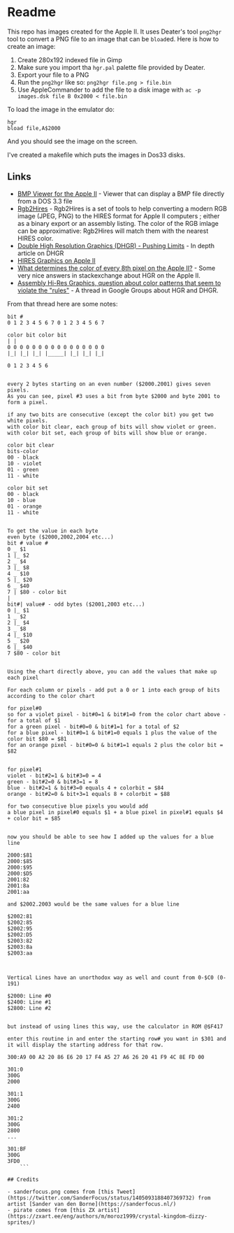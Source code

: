 # Readme

This repo has images created for the Apple II. It uses Deater's tool `png2hgr` tool to convert a PNG file to an image that can be `bload`ed. Here is how to create an image:

1. Create 280x192 indexed file in Gimp
2. Make sure you import tha `hgr.pal` palette file provided by Deater.
3. Export your file to a PNG
4. Run the `png2hgr` like so: `png2hgr file.png > file.bin`
5. Use AppleCommander to add the file to a disk image with `ac -p images.dsk file B 0x2000 < file.bin`

To load the image in the emulator do:

```
hgr
bload file,A$2000
```

And you should see the image on the screen.

I've created a makefile which puts the images in Dos33 disks.


## Links

- [BMP Viewer for the Apple II](https://github.com/cybernesto/VBMP) - Viewer that can display a BMP file directly from a DOS 3.3 file
- [Rgb2Hires](https://github.com/Pixinn/Rgb2Hires) - Rgb2Hires is a set of tools to help converting a modern RGB image (JPEG, PNG) to the HIRES format for Apple II computers ; either as a binary export or an assembly listing. The color of the RGB imlage can be approximative: Rgb2Hires will match them with the nearest HIRES color.
- [Double High Resolution Graphics (DHGR) - Pushing Limits](http://lukazi.blogspot.com/2017/03/double-high-resolution-graphics-dhgr.html) - In depth article on DHGR
- [HIRES Graphics on Apple II](https://www.xtof.info/hires-graphics-apple-ii.html)
- [What determines the color of every 8th pixel on the Apple II?](https://retrocomputing.stackexchange.com/questions/6271/what-determines-the-color-of-every-8th-pixel-on-the-apple-ii) - Some very nice answers in stackexchange about HGR on the Apple II.
- [Assembly Hi-Res Graphics, question about color patterns that seem to violate the "rules"](https://groups.google.com/g/comp.sys.apple2.programmer/c/vxtFo6QEYGg) - A thread in Google Groups about HGR and DHGR.

From that thread here are some notes:

```
bit #
0 1 2 3 4 5 6 7 0 1 2 3 4 5 6 7

color bit color bit
| |
0 0 0 0 0 0 0 0 0 0 0 0 0 0 0 0
|_| |_| |_| |_____| |_| |_| |_|

0 1 2 3 4 5 6


every 2 bytes starting on an even number ($2000.2001) gives seven pixels.
As you can see, pixel #3 uses a bit from byte $2000 and byte 2001 to form a pixel.

if any two bits are consecutive (except the color bit) you get two white pixels.
with color bit clear, each group of bits will show violet or green.
with color bit set, each group of bits will show blue or orange.

color bit clear
bits-color
00 - black
10 - violet
01 - green
11 - white

color bit set
00 - black
10 - blue
01 - orange
11 - white


To get the value in each byte
even byte ($2000,2002,2004 etc...)
bit # value #
0 _ $1
1 |_ $2
2 _ $4
3 |_ $8
4 _ $10
5 |_ $20
6 _ $40
7 | $80 - color bit
|
bit#| value# - odd bytes ($2001,2003 etc...)
0 |_ $1
1 _ $2
2 |_ $4
3 _ $8
4 |_ $10
5 _ $20
6 |_ $40
7 $80 - color bit


Using the chart directly above, you can add the values that make up each pixel

For each column or pixels - add put a 0 or 1 into each group of bits according to the color chart

for pixel#0
so for a violet pixel - bit#0=1 & bit#1=0 from the color chart above - for a total of $1
for a green pixel - bit#0=0 & bit#1=1 for a total of $2
for a blue pixel - bit#0=1 & bit#1=0 equals 1 plus the value of the color bit $80 = $81
for an orange pixel - bit#0=0 & bit#1=1 equals 2 plus the color bit = $82


for pixel#1
violet - bit#2=1 & bit#3=0 = 4
green - bit#2=0 & bit#3=1 = 8
blue - bit#2=1 & bit#3=0 equals 4 + colorbit = $84
orange - bit#2=0 & bit+3=1 equals 8 + colorbit = $88

for two consecutive blue pixels you would add
a blue pixel in pixel#0 equals $1 + a blue pixel in pixel#1 equals $4 + color bit = $85


now you should be able to see how I added up the values for a blue line

2000:$81
2000:$85
2000:$95
2000:$D5
2001:82
2001:8a
2001:aa

and $2002.2003 would be the same values for a blue line

$2002:81
$2002:85
$2002:95
$2002:D5
$2003:82
$2003:8a
$2003:aa



Vertical Lines have an unorthodox way as well and count from 0-$C0 (0-191)

$2000: Line #0
$2400: Line #1
$2800: Line #2


but instead of using lines this way, use the calculator in ROM @$F417

enter this routine in and enter the starting row# you want in $301 and it will display the starting address for that row.

300:A9 00 A2 20 86 E6 20 17 F4 A5 27 A6 26 20 41 F9 4C 8E FD 00

301:0
300G
2000

301:1
300G
2400

301:2
300G
2800
...

301:BF
300G
3FD0
    ```

## Credits

- sanderfocus.png comes from [this Tweet](https://twitter.com/SanderFocus/status/1405093188407369732) from artist [Sander van den Borne](https://sanderfocus.nl/)
- pirate comes from [this ZX artist](https://zxart.ee/eng/authors/m/moroz1999/crystal-kingdom-dizzy-sprites/) 
